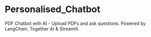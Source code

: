 # Personalised_Chatbot
PDF Chatbot with AI - Upload PDFs and ask questions. Powered by LangChain, Together AI &amp; Streamlit.
